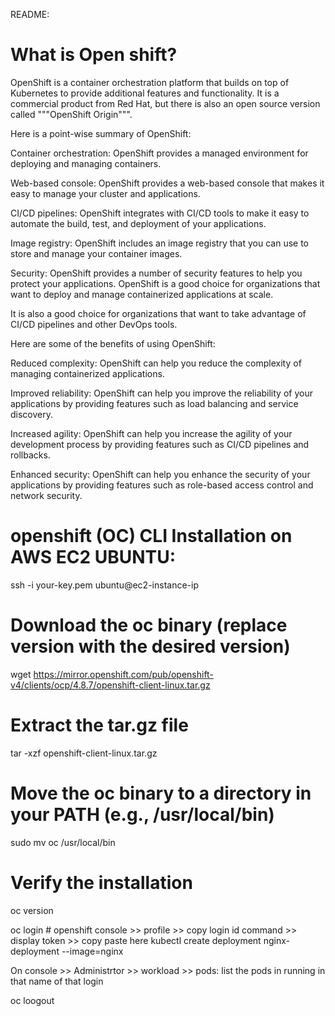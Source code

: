 README:

What is Open shift?
=======================
OpenShift is a container orchestration platform that builds on top of Kubernetes to provide additional features and functionality. 
  It is a commercial product from Red Hat, but there is also an open source version called """OpenShift Origin""".

Here is a point-wise summary of OpenShift:

Container orchestration: 
    OpenShift provides a managed environment for deploying and managing containers.
  
Web-based console: 
    OpenShift provides a web-based console that makes it easy to manage your cluster and applications.
  
CI/CD pipelines: 
    OpenShift integrates with CI/CD tools to make it easy to automate the build, test, and deployment of your applications.
  
Image registry: 
    OpenShift includes an image registry that you can use to store and manage your container images.
  
Security:
    OpenShift provides a number of security features to help you protect your applications.
OpenShift is a good choice for organizations that want to deploy and manage containerized applications at scale. 
  
  
It is also a good choice for organizations that want to take advantage of CI/CD pipelines and other DevOps tools.

Here are some of the benefits of using OpenShift:

Reduced complexity: 
    OpenShift can help you reduce the complexity of managing containerized applications.
  
Improved reliability: 
    OpenShift can help you improve the reliability of your applications by providing features such as load balancing and service discovery.
  
Increased agility:
    OpenShift can help you increase the agility of your development process by providing features such as CI/CD pipelines and rollbacks.
  
Enhanced security:
    OpenShift can help you enhance the security of your applications by providing features such as role-based access control and network security.
  
openshift (OC) CLI Installation on AWS EC2 UBUNTU:
==================================================

ssh -i your-key.pem ubuntu@ec2-instance-ip

# Download the oc binary (replace version with the desired version)
wget https://mirror.openshift.com/pub/openshift-v4/clients/ocp/4.8.7/openshift-client-linux.tar.gz

# Extract the tar.gz file
tar -xzf openshift-client-linux.tar.gz

# Move the oc binary to a directory in your PATH (e.g., /usr/local/bin)
sudo mv oc /usr/local/bin

# Verify the installation
oc version

oc login # openshift console >> profile >> copy login id command >> display token >> copy paste here
kubectl create deployment nginx-deployment --image=nginx

On console >> Administrtor >> workload  >> pods: list the pods in running in that name of that login

oc loogout
